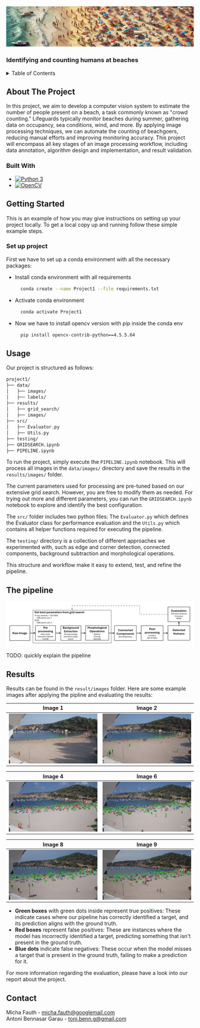 
<a id="readme-top"></a>




<!-- PROJECT LOGO -->
<br />
<div align="left">
    <img src="images/banner.png" alt="Banner" >
</div>

<h3 align="left">Identifying and counting humans at beaches</h3>



<!-- TABLE OF CONTENTS -->
<details>
  <summary>Table of Contents</summary>
  <ol>
    <li>
      <a href="#about-the-project">About The Project</a>
      <ul>
        <li><a href="#built-with">Built With</a></li>
      </ul>
    </li>
    <li>
      <a href="#getting-started">Getting Started</a>
      <ul>
        <li><a href="#Setup">Set up project</a></li>
      </ul>
    </li>
    <li><a href="#usage">Usage</a></li>
    <li><a href="#results">Results</a></li>
    <li><a href="#contact">Contact</a></li>
  </ol>
</details>



<!-- ABOUT THE PROJECT -->
## About The Project

In this project, we aim to develop a computer vision system to estimate the number of people present on a beach, a task commonly known as "crowd counting." Lifeguards typically monitor beaches during summer, gathering data on occupancy, sea conditions, wind, and more. By applying image processing techniques, we can automate the counting of beachgoers, reducing manual efforts and improving monitoring accuracy. This project will encompass all key stages of an image processing workflow, including data annotation, algorithm design and implementation, and result validation.




### Built With
* [![Python 3][Python-badge]][Python-url]
* [![OpenCV][OpenCV-badge]][OpenCV-url]






<!-- GETTING STARTED -->
## Getting Started

This is an example of how you may give instructions on setting up your project locally.
To get a local copy up and running follow these simple example steps.

### Set up project

First we have to set up a conda environment with all the necessary packages:

* Install conda environment with all requirements
  ```sh
    conda create --name Project1 --file requirements.txt
  ```
* Activate conda environment
  ```sh
    conda activate Project1
  ```
* Now we have to install opencv version with pip inside the conda env
  ```sh
    pip install opencv-contrib-python==4.5.5.64
  ```



<!-- USAGE EXAMPLES -->
## Usage

Our project is structured as follows:

```
project1/
├── data/
│   ├── images/
│   ├── labels/
├── results/
│   ├── grid_search/
│   ├── images/
├── src/
│   ├── Evaluator.py
│   ├── Utils.py
├── testing/
├── GRIDSEARCH.ipynb
├── PIPELINE.ipynb
```
To run the project, simply execute the `PIPELINE.ipynb` notebook. This will process all images in the `data/images/` directory and save the results in the `results/images/` folder.

The current parameters used for processing are pre-tuned based on our extensive grid search. However, you are free to modify them as needed. For trying out more and different parameters, you can run the `GRIDSEARCH.ipynb` notebook to explore and identify the best configuration.

The `src/`  folder includes two python files: The `Evaluator.py` which defines the Evaluator class for performance evaluation and the `Utils.py` which contains all helper functions required for executing the pipeline.

The `testing/` directory is a collection of different approaches we experimented with, such as edge and corner detection, connected components, background subtraction and morphological operations.

This structure and workflow make it easy to extend, test, and refine the pipeline.

## The pipeline

![Image PIPELINE](images/PIPELINE.png)

TODO: quickly explain the pipeline

## Results

Results can be found in the `result/images` folder.
Here are some example images after applying the pipline and evaluating the results:

| Image 1          | Image 2          |
|-------------------|------------------|
| ![Image 1](results/images/1_result.jpg) | ![Image 2](results/images/2_result.jpg) |



| Image 4          | Image 6          |
|------------------|------------------|
| ![Image 2](results/images/4_result.jpg) | ![Image 3](results/images/6_result.jpg) |



| Image 8          | Image 9          |
|------------------|------------------|
| ![Image 2](results/images/8_result.jpg) | ![Image 3](results/images/9_result.jpg) |

- **Green boxes** with green dots inside represent true positives: These indicate cases where our pipeline has correctly identified a target, and its prediction aligns with the ground truth.
- **Red boxes** represent false positives: These are instances where the model has incorrectly identified a target, predicting something that isn't present in the ground truth.
- **Blue dots** indicate false negatives: These occur when the model misses a target that is present in the ground truth, failing to make a prediction for it.

For more information regarding the evaluation, please have a look into our report about the project.


<!-- CONTACT -->
## Contact

Micha Fauth  - micha.fauth@googlemail.com <br>
Antoni Bennasar Garau - toni.benn.g@gmail.com








<!-- MARKDOWN LINKS & IMAGES -->
[OpenCV-badge]: https://img.shields.io/badge/OpenCV-5C3EE8?style=for-the-badge&logo=opencv&logoColor=white
[OpenCV-url]: https://opencv.org/
[Python-badge]: https://img.shields.io/badge/Python-3.10%2B-3776AB?style=for-the-badge&logo=python&logoColor=white
[Python-url]: https://www.python.org/
